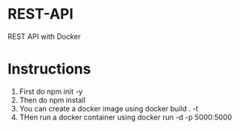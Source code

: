 # REST-API
REST API with Docker

# Instructions

1. First do npm init -y
2. Then do npm install
3. You can create a docker image using docker build . -t <PATH TO IMAGE>
4. THen run a docker container using docker run -d  -p 5000:5000 <PATH TO IMAGE>
